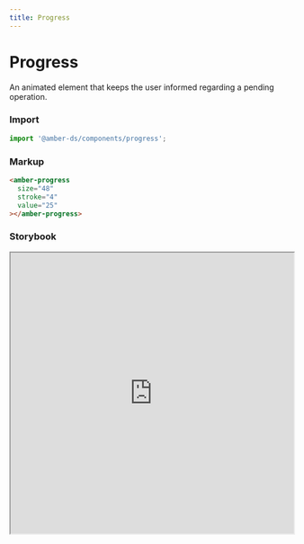 ```yaml
---
title: Progress
---
```


# Progress
An animated element that keeps the user informed regarding a pending operation.

### Import
```javascript
import '@amber-ds/components/progress';
```

### Markup
```html
<amber-progress
  size="48"
  stroke="4"
  value="25"
></amber-progress>
```

### Storybook
<iframe width="100%" height="500px" src="https://bitrockteam.github.io/amber-components/?selectedKind=Progress&selectedStory=Playground&full=0&addons=1&stories=0&panelRight=0&addonPanel=storybooks%2Fstorybook-addon-knobs"></iframe>
